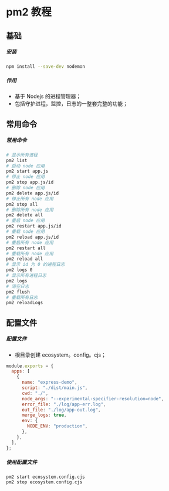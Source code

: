 # pm2 教程

## 基础

##### 安装

```bash
npm install --save-dev nodemon
```

##### 作用

- 基于 Nodejs 的进程管理器；
- 包括守护进程，监控，日志的一整套完整的功能；

## 常用命令

##### 常用命令

```bash
# 显示所有进程
pm2 list
# 启动 node 应用
pm2 start app.js
# 停止 node 应用
pm2 stop app.js/id
# 删除 node 应用
pm2 delete app.js/id
# 停止所有 node 应用
pm2 stop all
# 删除所有 node 应用
pm2 delete all
# 重启 node 应用
pm2 restart app.js/id
# 重载 node 应用
pm2 reload app.js/id
# 重启所有 node 应用
pm2 restart all
# 重载所有 node 应用
pm2 reload all
# 显示 id 为 0 的进程日志
pm2 logs 0
# 显示所有进程日志
pm2 logs
# 清空日志
pm2 flush
# 重载所有日志
pm2 reloadLogs
```

## 配置文件

##### 配置文件

- 根目录创建 ecosystem。config。cjs；

```javascript
module.exports = {
  apps: [
    {
      name: "express-demo",
      script: "./dist/main.js",
      cwd: "./",
      node_args: "--experimental-specifier-resolution=node",
      error_file: "./log/app-err.log",
      out_file: "./log/app-out.log",
      merge_logs: true,
      env: {
        NODE_ENV: "production",
      },
    },
  ],
};
```

##### 使用配置文件

```bash
pm2 start ecosystem.config.cjs
pm2 stop ecosystem.config.cjs
```
